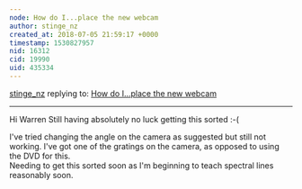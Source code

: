 ```yaml
---
node: How do I...place the new webcam
author: stinge_nz
created_at: 2018-07-05 21:59:17 +0000
timestamp: 1530827957
nid: 16312
cid: 19990
uid: 435334
---
```




[stinge_nz](../profile/stinge_nz) replying to: [How do I...place the new webcam](../notes/stinge_nz/05-08-2018/how-do-i-place-the-new-webcam)

----
Hi Warren
Still having absolutely no luck getting this sorted :-(

I've tried changing the angle on the camera as suggested but still not working.  I've got one of the gratings on the camera, as opposed to using the DVD for this.  
Needing to get this sorted soon as I'm beginning to teach spectral lines reasonably soon.